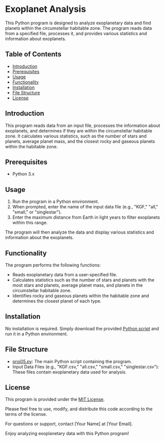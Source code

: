 # Exoplanet Analysis

This Python program is designed to analyze exoplanetary data and find planets within the circumstellar habitable zone. The program reads data from a specified file, processes it, and provides various statistics and information about exoplanets.

## Table of Contents
- [Introduction](#introduction)
- [Prerequisites](#prerequisites)
- [Usage](#usage)
- [Functionality](#functionality)
- [Installation](#installation)
- [File Structure](#file-structure)
- [License](#license)

## Introduction<a name="introduction"></a>
This program reads data from an input file, processes the information about exoplanets, and determines if they are within the circumstellar habitable zone. It calculates various statistics, such as the number of stars and planets, average planet mass, and the closest rocky and gaseous planets within the habitable zone.

## Prerequisites<a name="prerequisites"></a>
- Python 3.x

## Usage<a name="usage"></a>
1. Run the program in a Python environment.
2. When prompted, enter the name of the input data file (e.g., "KGF," "all," "small," or "singlestar").
3. Enter the maximum distance from Earth in light years to filter exoplanets within this range.

The program will then analyze the data and display various statistics and information about the exoplanets.

## Functionality<a name="functionality"></a>
The program performs the following functions:
- Reads exoplanetary data from a user-specified file.
- Calculates statistics such as the number of stars and planets with the most stars and planets, average planet mass, and planets in the circumstellar habitable zone.
- Identifies rocky and gaseous planets within the habitable zone and determines the closest planet of each type.

## Installation<a name="installation"></a>
No installation is required. Simply download the provided [Python script](computer_project_5.py) and run it in a Python environment.

## File Structure<a name="file-structure"></a>
- [proj05.py](proj05.py): The main Python script containing the program.
- Input Data Files (e.g., "KGF.csv," "all.csv," "small.csv," "singlestar.csv"): These files contain exoplanetary data used for analysis.

## License<a name="license"></a>
This program is provided under the [MIT License](LICENSE).

Please feel free to use, modify, and distribute this code according to the terms of the license.

For questions or support, contact [Your Name] at [Your Email].

Enjoy analyzing exoplanetary data with this Python program!
